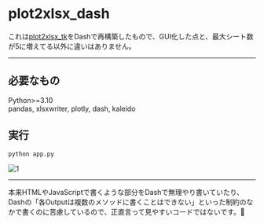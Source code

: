 # plot2xlsx_dash

これは[plot2xlsx_tk](https://github.com/zbwtk/plot2xlsx_tk)をDashで再構築したもので、GUI化した点と、最大シート数が5に増えてる以外に違いはありません。
***

## 必要なもの
Python>=3.10  
pandas, xlsxwriter, plotly, dash, kaleido

## 実行
```
python app.py
```

![1](https://user-images.githubusercontent.com/126104168/221553747-91ad4e5f-f2f3-442f-af94-4454e88778b3.png)

***

本来HTMLやJavaScriptで書くような部分をDashで無理やり書いていたり、Dashの「各Outputは複数のメソッドに書くことはできない」といった制約のなかで書くのに苦慮しているので、正直言って見やすいコードではないです。🥺

